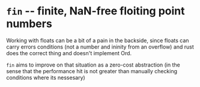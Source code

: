 # `fin` -- finite, NaN-free floiting point numbers

Working with floats can be a bit of a pain in the backside, since floats can
carry errors conditions (not a number and ininity from an overflow) and rust
does the correct thing and doesn't implement Ord.

`fin` aims to improve on that situation as a zero-cost abstraction (in the sense
that the performance hit is not greater than manually checking conditions where
its nessesary)

